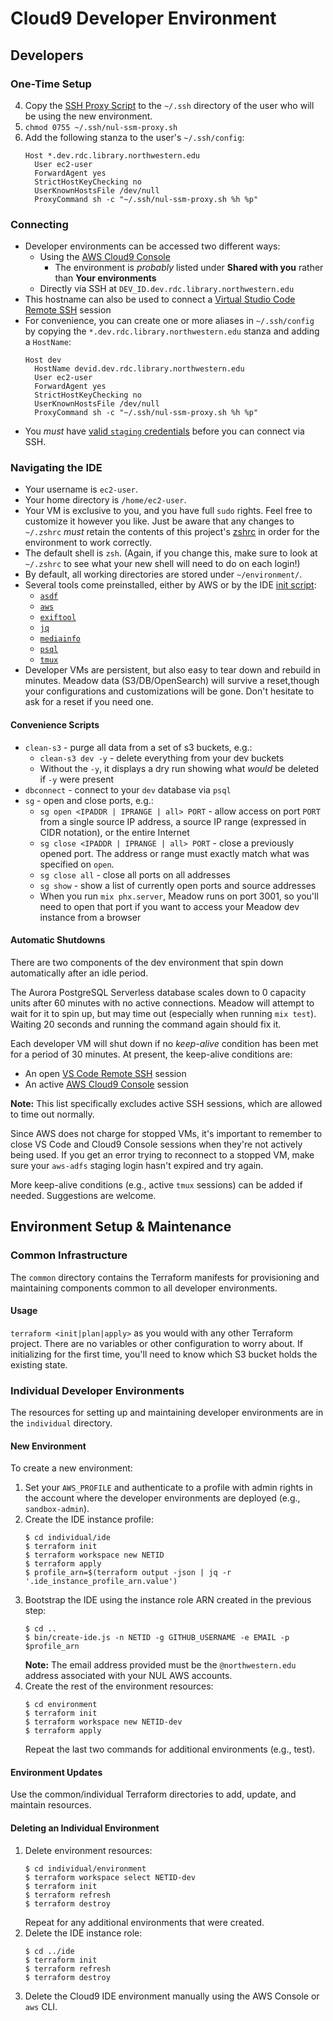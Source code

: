 # Cloud9 Developer Environment

## Developers

### One-Time Setup

4. Copy the [SSH Proxy Script](individual/support/nul-ssm-proxy.sh) to the `~/.ssh` directory of the user who will be using the new environment.
5. `chmod 0755 ~/.ssh/nul-ssm-proxy.sh`
6. Add the following stanza to the user's `~/.ssh/config`:
   ```
   Host *.dev.rdc.library.northwestern.edu
     User ec2-user
     ForwardAgent yes
     StrictHostKeyChecking no
     UserKnownHostsFile /dev/null
     ProxyCommand sh -c "~/.ssh/nul-ssm-proxy.sh %h %p"
   ```

### Connecting

- Developer environments can be accessed two different ways:
  - Using the [AWS Cloud9 Console](https://us-east-1.console.aws.amazon.com/cloud9/home/shared)
    - The environment is *probably* listed under **Shared with you** rather than **Your environments**
  - Directly via SSH at `DEV_ID.dev.rdc.library.northwestern.edu`
- This hostname can also be used to connect a [Virtual Studio Code Remote SSH](https://code.visualstudio.com/docs/remote/ssh) session
- For convenience, you can create one or more aliases in `~/.ssh/config` by copying the `*.dev.rdc.library.northwestern.edu` stanza and adding a `HostName`:
  ```
  Host dev
    HostName devid.dev.rdc.library.northwestern.edu
    User ec2-user
    ForwardAgent yes
    StrictHostKeyChecking no
    UserKnownHostsFile /dev/null
    ProxyCommand sh -c "~/.ssh/nul-ssm-proxy.sh %h %p"
  ```
- You _must_ have [valid `staging` credentials](http://docs.rdc.library.northwestern.edu/2._Developer_Guides/Environment_and_Tools/Using-aws-adfs/#usage) before you can connect via SSH.

### Navigating the IDE

- Your username is `ec2-user`.
- Your home directory is `/home/ec2-user`.
- Your VM is exclusive to you, and you have full `sudo` rights. Feel free to customize it however you like. Just be aware that any changes to `~/.zshrc` _must_ retain the contents of this project's [zshrc](individual/support/zshrc) in order for the environment to work correctly.
- The default shell is `zsh`. (Again, if you change this, make sure to look at `~/.zshrc` to see what your new shell will need to do on each login!)
- By default, all working directories are stored under `~/environment/`.
- Several tools come preinstalled, either by AWS or by the IDE [init script](individual/support/cloud9-init.sh):
  - [`asdf`](https://asdf-vm.com)
  - [`aws`](https://aws.amazon.com/cli/)
  - [`exiftool`](https://exiftool.org)
  - [`jq`](https://stedolan.github.io/jq/manual/)
  - [`mediainfo`](https://mediaarea.net/en/MediaInfo)
  - [`psql`](https://www.postgresql.org/docs/current/app-psql.html)
  - [`tmux`](https://github.com/tmux/tmux/wiki)
- Developer VMs are persistent, but also easy to tear down and rebuild in minutes. Meadow data (S3/DB/OpenSearch) will survive a reset,though your configurations and customizations will be gone. Don't hesitate to ask for a reset if you need one.

#### Convenience Scripts

- `clean-s3` - purge all data from a set of s3 buckets, e.g.:
  - `clean-s3 dev -y` - delete everything from your dev buckets
  - Without the `-y`, it displays a dry run showing what *would* be deleted if `-y` were present
- `dbconnect` - connect to your `dev` database via `psql`
- `sg` - open and close ports, e.g.:
  - `sg open <IPADDR | IPRANGE | all> PORT` - allow access on port `PORT` from a single source IP address, a source IP range (expressed in CIDR notation), or the entire Internet
  - `sg close <IPADDR | IPRANGE | all> PORT` - close a previously opened port. The address or range must exactly match what was specified on `open`.
  - `sg close all` - close all ports on all addresses
  - `sg show` - show a list of currently open ports and source addresses
  - When you run `mix phx.server`, Meadow runs on port 3001, so you'll need to open that port if you want to access your Meadow dev instance from a browser

#### Automatic Shutdowns

There are two components of the dev environment that spin down automatically after an idle period.

The Aurora PostgreSQL Serverless database scales down to 0 capacity units after 60 minutes with no active connections. Meadow will attempt to wait for it to spin up, but may time out (especially when running `mix test`). Waiting 20 seconds and running the command again should fix it.

Each developer VM will shut down if no *keep-alive* condition has been met for a period of 30 minutes. At present, the keep-alive conditions are:

- An open [VS Code Remote SSH](https://code.visualstudio.com/docs/remote/ssh) session
- An active [AWS Cloud9 Console](https://us-east-1.console.aws.amazon.com/cloud9/home/shared) session

**Note:** This list specifically excludes active SSH sessions, which are allowed to time out normally.

Since AWS does not charge for stopped VMs, it's important to remember to close VS Code and Cloud9 Console sessions when they're not actively being used. If you get an error trying to reconnect to a stopped VM, make sure your `aws-adfs` staging login hasn't expired and try again.

More keep-alive conditions (e.g., active `tmux` sessions) can be added if needed. Suggestions are welcome.

## Environment Setup & Maintenance

### Common Infrastructure

The `common` directory contains the Terraform manifests for provisioning and maintaining components common to all developer environments.

#### Usage

`terraform <init|plan|apply>` as you would with any other Terraform project. There are no variables or other configuration to worry about. If initializing for the first time, you'll need to know which S3 bucket holds the existing state.

### Individual Developer Environments

The resources for setting up and maintaining developer environments are in the `individual` directory.

#### New Environment

To create a new environment:

1. Set your `AWS_PROFILE` and authenticate to a profile with admin rights in the account where the developer environments are deployed (e.g., `sandbox-admin`).
2. Create the IDE instance profile:
   ```shell
   $ cd individual/ide
   $ terraform init
   $ terraform workspace new NETID
   $ terraform apply
   $ profile_arn=$(terraform output -json | jq -r '.ide_instance_profile_arn.value')
   ```
3. Bootstrap the IDE using the instance role ARN created in the previous step:
   ```shell
   $ cd ..
   $ bin/create-ide.js -n NETID -g GITHUB_USERNAME -e EMAIL -p $profile_arn
   ```
   **Note:** The email address provided must be the `@northwestern.edu` address associated with your NUL AWS accounts.
4. Create the rest of the environment resources:
   ```shell
   $ cd environment
   $ terraform init
   $ terraform workspace new NETID-dev
   $ terraform apply
   ```
   Repeat the last two commands for additional environments (e.g., test).

#### Environment Updates

Use the common/individual Terraform directories to add, update, and maintain resources.

#### Deleting an Individual Environment

1. Delete environment resources:
   ```shell
   $ cd individual/environment
   $ terraform workspace select NETID-dev
   $ terraform init
   $ terraform refresh
   $ terraform destroy
   ```
   Repeat for any additional environments that were created.
2. Delete the IDE instance role:
   ```
   $ cd ../ide
   $ terraform init
   $ terraform refresh
   $ terraform destroy
   ```
3. Delete the Cloud9 IDE environment manually using the AWS Console or `aws` CLI.

